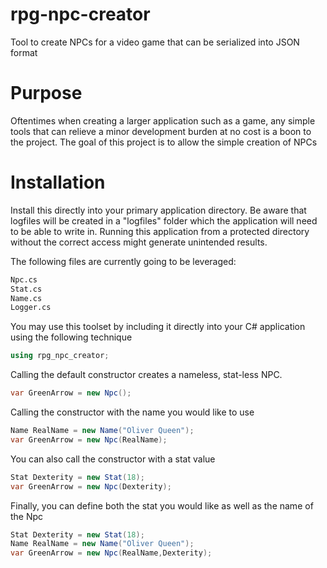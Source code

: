 # rpg-npc-creator
Tool to create NPCs for a video game that can be serialized into JSON format

# Purpose
Oftentimes when creating a larger application such as a game, any simple tools that can relieve a minor development burden at no cost is a boon to the project.
The goal of this project is to allow the simple creation of NPCs

# Installation
Install this directly into your primary application directory. Be aware that logfiles will be created in a "logfiles" folder which the application will need to be able to write in. Running this application from a protected directory without the correct access might generate unintended results.

The following files are currently going to be leveraged:
```bash
Npc.cs
Stat.cs
Name.cs
Logger.cs
```

You may use this toolset by including it directly into your C# application using the following technique
```csharp
using rpg_npc_creator;
```
Calling the default constructor creates a nameless, stat-less NPC.
``` csharp
var GreenArrow = new Npc();
``` 
Calling the constructor with the name you would like to use
``` csharp
Name RealName = new Name("Oliver Queen"); 
var GreenArrow = new Npc(RealName);
```
You can also call the constructor with a stat value
``` csharp 
Stat Dexterity = new Stat(18);
var GreenArrow = new Npc(Dexterity);
```
Finally, you can define both the stat you would like as well as the name of the Npc
``` csharp 
Stat Dexterity = new Stat(18);
Name RealName = new Name("Oliver Queen"); 
var GreenArrow = new Npc(RealName,Dexterity);
```
